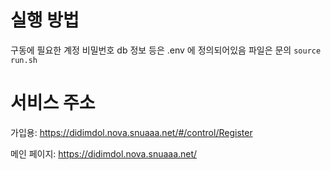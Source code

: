 # 실행 방법
구동에 필요한 계정 비밀번호 db 정보 등은 .env 에 정의되어있음 파일은 문의
```source run.sh```

# 서비스 주소

가입용: https://didimdol.nova.snuaaa.net/#/control/Register

메인 페이지: https://didimdol.nova.snuaaa.net/

